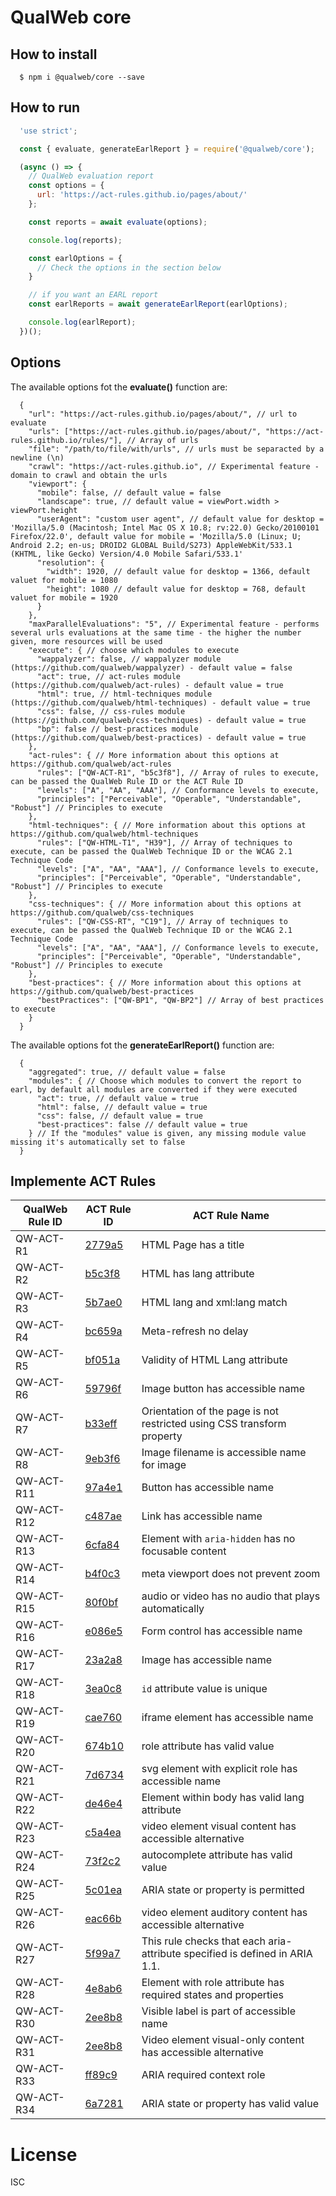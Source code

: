 # QualWeb core

## How to install

```shell
  $ npm i @qualweb/core --save
```

## How to run

```javascript
  'use strict';

  const { evaluate, generateEarlReport } = require('@qualweb/core');

  (async () => {
    // QualWeb evaluation report
    const options = { 
      url: 'https://act-rules.github.io/pages/about/' 
    };

    const reports = await evaluate(options);

    console.log(reports);

    const earlOptions = {
      // Check the options in the section below
    }

    // if you want an EARL report
    const earlReports = await generateEarlReport(earlOptions);

    console.log(earlReport);
  })();
```

## Options

The available options fot the **evaluate()** function are:

```jsonc
  {
    "url": "https://act-rules.github.io/pages/about/", // url to evaluate
    "urls": ["https://act-rules.github.io/pages/about/", "https://act-rules.github.io/rules/"], // Array of urls
    "file": "/path/to/file/with/urls", // urls must be separacted by a newline (\n)
    "crawl": "https://act-rules.github.io", // Experimental feature - domain to crawl and obtain the urls
    "viewport": {
      "mobile": false, // default value = false
      "landscape": true, // default value = viewPort.width > viewPort.height
      "userAgent": "custom user agent", // default value for desktop = 'Mozilla/5.0 (Macintosh; Intel Mac OS X 10.8; rv:22.0) Gecko/20100101 Firefox/22.0', default value for mobile = 'Mozilla/5.0 (Linux; U; Android 2.2; en-us; DROID2 GLOBAL Build/S273) AppleWebKit/533.1 (KHTML, like Gecko) Version/4.0 Mobile Safari/533.1'
      "resolution": {
        "width": 1920, // default value for desktop = 1366, default valuet for mobile = 1080
        "height": 1080 // default value for desktop = 768, default valuet for mobile = 1920
      }
    },
    "maxParallelEvaluations": "5", // Experimental feature - performs several urls evaluations at the same time - the higher the number given, more resources will be used
    "execute": { // choose which modules to execute
      "wappalyzer": false, // wappalyzer module (https://github.com/qualweb/wappalyzer) - default value = false
      "act": true, // act-rules module (https://github.com/qualweb/act-rules) - default value = true
      "html": true, // html-techniques module (https://github.com/qualweb/html-techniques) - default value = true
      "css": false, // css-rules module (https://github.com/qualweb/css-techniques) - default value = true
      "bp": false // best-practices module (https://github.com/qualweb/best-practices) - default value = true
    },
    "act-rules": { // More information about this options at https://github.com/qualweb/act-rules
      "rules": ["QW-ACT-R1", "b5c3f8"], // Array of rules to execute, can be passed the QualWeb Rule ID or the ACT Rule ID
      "levels": ["A", "AA", "AAA"], // Conformance levels to execute, 
      "principles": ["Perceivable", "Operable", "Understandable", "Robust"] // Principles to execute
    },
    "html-techniques": { // More information about this options at https://github.com/qualweb/html-techniques
      "rules": ["QW-HTML-T1", "H39"], // Array of techniques to execute, can be passed the QualWeb Technique ID or the WCAG 2.1 Technique Code
      "levels": ["A", "AA", "AAA"], // Conformance levels to execute, 
      "principles": ["Perceivable", "Operable", "Understandable", "Robust"] // Principles to execute
    },
    "css-techniques": { // More information about this options at https://github.com/qualweb/css-techniques
      "rules": ["QW-CSS-RT", "C19"], // Array of techniques to execute, can be passed the QualWeb Technique ID or the WCAG 2.1 Technique Code
      "levels": ["A", "AA", "AAA"], // Conformance levels to execute, 
      "principles": ["Perceivable", "Operable", "Understandable", "Robust"] // Principles to execute
    },
    "best-practices": { // More information about this options at https://github.com/qualweb/best-practices
      "bestPractices": ["QW-BP1", "QW-BP2"] // Array of best practices to execute
    }
  }
```

The available options fot the **generateEarlReport()** function are:

```jsonc
  {
    "aggregated": true, // default value = false
    "modules": { // Choose which modules to convert the report to earl, by default all modules are converted if they were executed
      "act": true, // default value = true
      "html": false, // default value = true
      "css": false, // default value = true
      "best-practices": false // default value = true
    } // If the "modules" value is given, any missing module value missing it's automatically set to false  
  }
```

## Implemente ACT Rules

| QualWeb Rule ID | ACT Rule ID | ACT Rule Name |
|---|---|---|
| QW-ACT-R1 | [2779a5](https://act-rules.github.io/rules/2779a5) | HTML Page has a title |
| QW-ACT-R2 | [b5c3f8](https://act-rules.github.io/rules/b5c3f8) | HTML has lang attribute |
| QW-ACT-R3 | [5b7ae0](https://act-rules.github.io/rules/5b7ae0) | HTML lang and xml:lang match |
| QW-ACT-R4 | [bc659a](https://act-rules.github.io/rules/bc659a) | Meta-refresh no delay |
| QW-ACT-R5 | [bf051a](https://act-rules.github.io/rules/bf051a) | Validity of HTML Lang attribute |
| QW-ACT-R6 | [59796f](https://act-rules.github.io/rules/59796f) | Image button has accessible name |
| QW-ACT-R7 | [b33eff](https://act-rules.github.io/rules/b33eff) | Orientation of the page is not restricted using CSS transform property |
| QW-ACT-R8 | [9eb3f6](https://act-rules.github.io/rules/9eb3f6) | Image filename is accessible name for image |
| QW-ACT-R11 | [97a4e1](https://act-rules.github.io/rules/97a4e1) | Button has accessible name |
| QW-ACT-R12 | [c487ae](https://act-rules.github.io/rules/c487ae) | Link has accessible name |
| QW-ACT-R13 | [6cfa84](https://act-rules.github.io/rules/6cfa84) | Element with `aria-hidden` has no focusable content |
| QW-ACT-R14 | [b4f0c3](https://act-rules.github.io/rules/b4f0c3) | meta viewport does not prevent zoom |
| QW-ACT-R15 | [80f0bf](https://act-rules.github.io/rules/80f0bf) | audio or video has no audio that plays automatically |
| QW-ACT-R16 | [e086e5](https://act-rules.github.io/rules/e086e5) | Form control has accessible name |
| QW-ACT-R17 | [23a2a8](https://act-rules.github.io/rules/23a2a8) | Image has accessible name |
| QW-ACT-R18 | [3ea0c8](https://act-rules.github.io/rules/3ea0c8) | `id` attribute value is unique |
| QW-ACT-R19 | [cae760](https://act-rules.github.io/rules/cae760) | iframe element has accessible name |
| QW-ACT-R20 | [674b10](https://act-rules.github.io/rules/674b10) | role attribute has valid value |
| QW-ACT-R21 | [7d6734](https://act-rules.github.io/rules/7d6734) | svg element with explicit role has accessible name |
| QW-ACT-R22 | [de46e4](https://act-rules.github.io/rules/de46e4) | Element within body has valid lang attribute |
| QW-ACT-R23 | [c5a4ea](https://act-rules.github.io/rules/c5a4ea) | video element visual content has accessible alternative |
| QW-ACT-R24 | [73f2c2](https://act-rules.github.io/rules/73f2c2) | autocomplete attribute has valid value |
| QW-ACT-R25 | [5c01ea](https://act-rules.github.io/rules/5c01ea) | ARIA state or property is permitted |
| QW-ACT-R26 | [eac66b](https://act-rules.github.io/rules/eac66b) | video element auditory content has accessible alternative |
| QW-ACT-R27 | [5f99a7](https://act-rules.github.io/rules/5f99a7) | This rule checks that each aria- attribute specified is defined in ARIA 1.1. |
| QW-ACT-R28 | [4e8ab6](https://act-rules.github.io/rules/4e8ab6) | Element with role attribute has required states and properties |
| QW-ACT-R30 | [2ee8b8](https://act-rules.github.io/rules/2ee8b8) | Visible label is part of accessible name |
| QW-ACT-R31 | [2ee8b8](https://act-rules.github.io/rules/2ee8b8) | Video element visual-only content has accessible alternative |
| QW-ACT-R33 | [ff89c9](https://act-rules.github.io/rules/ff89c9) | ARIA required context role |
| QW-ACT-R34 | [6a7281](https://act-rules.github.io/rules/6a7281) | ARIA state or property has valid value |

# License

ISC